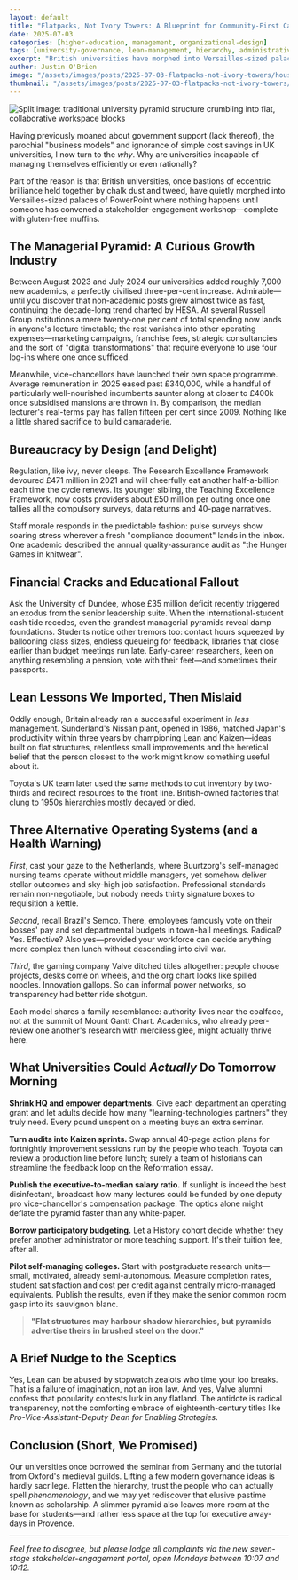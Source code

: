 ```yaml
---
layout: default
title: "Flatpacks, Not Ivory Towers: A Blueprint for Community-First Campuses"
date: 2025-07-03
categories: [higher-education, management, organizational-design]
tags: [university-governance, lean-management, hierarchy, administrative-bloat, kaizen, participatory-budgeting, flat-structures]
excerpt: "British universities have morphed into Versailles-sized palaces of PowerPoint where the managerial pyramid grows faster than academic staff. Time to flatten the hierarchy and trust the people who can actually spell phenomenology."
author: Justin O'Brien
image: "/assets/images/posts/2025-07-03-flatpacks-not-ivory-towers/house-of-cards.jpg"
thumbnail: "/assets/images/posts/2025-07-03-flatpacks-not-ivory-towers/house-of-cards.jpg"
---
```


![Split image: traditional university pyramid structure crumbling into flat, collaborative workspace blocks](/assets/images/posts/2025-07-10-flatpacks-not-ivory-towers/house-of-cards.jpg)

Having previously moaned about government support (lack thereof), the parochial "business models" and ignorance of simple cost savings in UK universities, I now turn to the *why*. Why are universities incapable of managing themselves efficiently or even rationally?

Part of the reason is that British universities, once bastions of eccentric brilliance held together by chalk dust and tweed, have quietly morphed into Versailles-sized palaces of PowerPoint where nothing happens until someone has convened a stakeholder-engagement workshop—complete with gluten-free muffins.

## The Managerial Pyramid: A Curious Growth Industry

Between August 2023 and July 2024 our universities added roughly 7,000 new academics, a perfectly civilised three-per-cent increase. Admirable—until you discover that non-academic posts grew almost twice as fast, continuing the decade-long trend charted by HESA. At several Russell Group institutions a mere twenty-one per cent of total spending now lands in anyone's lecture timetable; the rest vanishes into other operating expenses—marketing campaigns, franchise fees, strategic consultancies and the sort of "digital transformations" that require everyone to use four log-ins where one once sufficed.

Meanwhile, vice-chancellors have launched their own space programme. Average remuneration in 2025 eased past £340,000, while a handful of particularly well-nourished incumbents saunter along at closer to £400k once subsidised mansions are thrown in. By comparison, the median lecturer's real-terms pay has fallen fifteen per cent since 2009. Nothing like a little shared sacrifice to build camaraderie.

## Bureaucracy by Design (and Delight)

Regulation, like ivy, never sleeps. The Research Excellence Framework devoured £471 million in 2021 and will cheerfully eat another half-a-billion each time the cycle renews. Its younger sibling, the Teaching Excellence Framework, now costs providers about £50 million per outing once one tallies all the compulsory surveys, data returns and 40-page narratives.

Staff morale responds in the predictable fashion: pulse surveys show soaring stress wherever a fresh "compliance document" lands in the inbox. One academic described the annual quality-assurance audit as "the Hunger Games in knitwear".

## Financial Cracks and Educational Fallout

Ask the University of Dundee, whose £35 million deficit recently triggered an exodus from the senior leadership suite. When the international-student cash tide recedes, even the grandest managerial pyramids reveal damp foundations. Students notice other tremors too: contact hours squeezed by ballooning class sizes, endless queueing for feedback, libraries that close earlier than budget meetings run late. Early-career researchers, keen on anything resembling a pension, vote with their feet—and sometimes their passports.

## Lean Lessons We Imported, Then Mislaid

Oddly enough, Britain already ran a successful experiment in *less* management. Sunderland's Nissan plant, opened in 1986, matched Japan's productivity within three years by championing Lean and Kaizen—ideas built on flat structures, relentless small improvements and the heretical belief that the person closest to the work might know something useful about it.

Toyota's UK team later used the same methods to cut inventory by two-thirds and redirect resources to the front line. British-owned factories that clung to 1950s hierarchies mostly decayed or died.

## Three Alternative Operating Systems (and a Health Warning)

*First*, cast your gaze to the Netherlands, where Buurtzorg's self-managed nursing teams operate without middle managers, yet somehow deliver stellar outcomes and sky-high job satisfaction. Professional standards remain non-negotiable, but nobody needs thirty signature boxes to requisition a kettle.

*Second*, recall Brazil's Semco. There, employees famously vote on their bosses' pay and set departmental budgets in town-hall meetings. Radical? Yes. Effective? Also yes—provided your workforce can decide anything more complex than lunch without descending into civil war.

*Third*, the gaming company Valve ditched titles altogether: people choose projects, desks come on wheels, and the org chart looks like spilled noodles. Innovation gallops. So can informal power networks, so transparency had better ride shotgun.

Each model shares a family resemblance: authority lives near the coalface, not at the summit of Mount Gantt Chart. Academics, who already peer-review one another's research with merciless glee, might actually thrive here.

## What Universities Could *Actually* Do Tomorrow Morning

**Shrink HQ and empower departments.** Give each department an operating grant and let adults decide how many "learning-technologies partners" they truly need. Every pound unspent on a meeting buys an extra seminar.

**Turn audits into Kaizen sprints.** Swap annual 40-page action plans for fortnightly improvement sessions run by the people who teach. Toyota can review a production line before lunch; surely a team of historians can streamline the feedback loop on the Reformation essay.

**Publish the executive-to-median salary ratio.** If sunlight is indeed the best disinfectant, broadcast how many lectures could be funded by one deputy pro vice-chancellor's compensation package. The optics alone might deflate the pyramid faster than any white-paper.

**Borrow participatory budgeting.** Let a History cohort decide whether they prefer another administrator or more teaching support. It's their tuition fee, after all.

**Pilot self-managing colleges.** Start with postgraduate research units—small, motivated, already semi-autonomous. Measure completion rates, student satisfaction and cost per credit against centrally micro-managed equivalents. Publish the results, even if they make the senior common room gasp into its sauvignon blanc.

> **"Flat structures may harbour shadow hierarchies, but pyramids advertise theirs in brushed steel on the door."**

## A Brief Nudge to the Sceptics

Yes, Lean can be abused by stopwatch zealots who time your loo breaks. That is a failure of imagination, not an iron law. And yes, Valve alumni confess that popularity contests lurk in any flatland. The antidote is radical transparency, not the comforting embrace of eighteenth-century titles like *Pro-Vice-Assistant-Deputy Dean for Enabling Strategies*.

## Conclusion (Short, We Promised)

Our universities once borrowed the seminar from Germany and the tutorial from Oxford's medieval guilds. Lifting a few modern governance ideas is hardly sacrilege. Flatten the hierarchy, trust the people who can actually spell *phenomenology*, and we may yet rediscover that elusive pastime known as scholarship. A slimmer pyramid also leaves more room at the base for students—and rather less space at the top for executive away-days in Provence.

---

*Feel free to disagree, but please lodge all complaints via the new seven-stage stakeholder-engagement portal, open Mondays between 10:07 and 10:12.*

